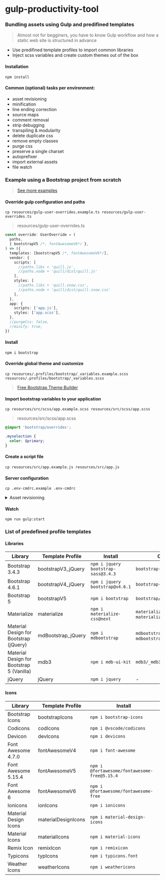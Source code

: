 # gulp-productivity-tool

### Bundling assets using Gulp and predifined templates

> Almost not for begginers, you have to know Gulp workflow and how a static web site is structured in advance

- Use predifined template profiles to import common libraries
- Inject scss variables and create custom themes out of the box

#### Installation

```console
npm install
```

#### Common (optional) tasks per environment:

- asset revisioning
- minification
- line ending correction
- source maps
- comment removal
- strip debugging
- transpiling & modularity
- delete duplicate css
- remove empty classes
- purge css
- preserve a single charset
- autoprefixer
- import external assets
- file watch

### Example using a Bootstrap project from scratch

> [See more examples](#list-of-predefined-profile-templates)

#### Override gulp configuration and paths

```console
cp resources/gulp-user-overrides.example.ts resources/gulp-user-overrides.ts
```

> resources/gulp-user-overrides.ts

```typescript script
const override: UserOverride = (
  paths,
  { bootstrapV5 /*, fontAwesomeV6*/ },
) => ({
  templates: [bootstrapV5 /*, fontAwesomeV6*/],
  vendor: {
    scripts: [
      //paths.libs + 'quill.js',
      //paths.node + 'quill/dist/quill.js'
    ],
    styles: [
      //paths.libs + 'quill.snow.css',
      //paths.node + 'quill/dist/quill.snow.css'
    ],
  },
  app: {
    scripts: ['app.js'],
    styles: ['app.scss'],
  },
  //purgeCss: false,
  //minify: true,
})
```

#### Install

```console
npm i bootstrap
```

#### Override global theme and customize

```console
cp resources/.profiles/bootstrap/_variables.example.scss resources/.profiles/bootstrap/_variables.scss
```

> [Free Bootstrap Theme Builder](https://bootstrap.build/app/ 'Free Bootstrap Theme Builder')

#### Import bootstrap variables to your application

```console
cp resources/src/scss/app.example.scss resources/src/scss/app.scss
```

> resources/src/scss/app.scss

```scss
@import 'bootstrap/overrides';

.myselection {
  color: $primary;
}
```

#### Create a script file

```console
cp resources/src/app.example.js resources/src/app.js
```

#### Server configuration

```console
cp .env-cmdrc.example .env-cmdrc
```

<details><summary>Asset revisioning</summary><blockquote>
  If you will use asset revisioning, import app/rev.php to your php script (example, views/index.example.php), or integrate it as a helper function to your framework (then you will need to modify the manifest path inside function). Import vendor.css, app.css, vendor.js, app.js to header and footer view partials, wrapping them in rev function
</blockquote></details>

#### Watch

```console
npm run gulp:start
```

### List of predefined profile templates

#### Libraries

| Library                                   | Template Profile   | Install                             | Override file (.profiles)                                                         |
| ----------------------------------------- | ------------------ | ----------------------------------- | --------------------------------------------------------------------------------- |
| Bootstrap 3.4.3                           | bootstrapV3_jQuery | `npm i jquery bootstrap-sass@3.4.3` | `bootstrap-3/_variables.bs3.scss`                                                 |
| Bootstrap 4.6.1                           | bootstrapV4_jQuery | `npm i jquery bootstrap@v4.6.1`     | `bootstrap-4/_variables.bs4.scss`                                                 |
| Bootstrap 5                               | bootstrapV5        | `npm i bootstrap`                   | `bootstrap/_variables.scss`                                                       |
| Materialize                               | materialize        | `npm i materialize-css@next`        | `materialize/_materialize_colors.scss`, `materialize/_materialize_variables.scss` |
| Material Design for Bootstrap (jQuery)    | mdBootstrap_jQuery | `npm i mdbootstrap`                 | `mdbootstrap/_mdbootstrap_colors.scss`, `mdbootstrap/_mdbootstrap_variables.scss` |
| Material Design for Bootstrap 5 (Vanilla) | mdb3               | `npm i mdb-ui-kit`                  | `mdb3/_mdb3.scss`                                                                 |
| jQuery                                    | jQuery             | `npm i jquery`                      | -                                                                                 |

#### Icons

| Library               | Template Profile    | Install                                      |
| --------------------- | ------------------- | -------------------------------------------- |
| Bootstrap Icons       | bootstrapIcons      | `npm i bootstrap-icons`                      |
| Codicons              | codIcons            | `npm i @vscode/codicons`                     |
| Devicon               | devIcons            | `npm i devicons`                             |
| Font Awesome 4.7.0    | fontAwesomeV4       | `npm i font-awesome`                         |
| Font Awesome 5.15.4   | fontAwesomeV5       | `npm i @fortawesome/fontawesome-free@5.15.4` |
| Font Awesome 6        | fontAwesomeV6       | `npm i @fortawesome/fontawesome-free`        |
| Ionicons              | ionIcons            | `npm i ionicons`                             |
| Material Design Icons | materialDesignIcons | `npm i material-design-icons`                |
| Material Icons        | materialIcons       | `npm i material-icons`                       |
| Remix Icon            | remixIcon           | `npm i remixicon`                            |
| Typicons              | typIcons            | `npm i typicons.font`                        |
| Weather Icons         | weatherIcons        | `npm i weathericons`                         |
